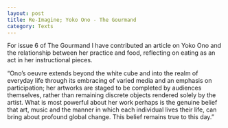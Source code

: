 ```yaml
---
layout: post
title: Re-Imagine; Yoko Ono - The Gourmand
category: Texts
---
```


For issue 6 of The Gourmand I have contributed an article on Yoko Ono and the relationship between her practice and food, reflecting on eating as an act in her instructional pieces.

“Ono’s oeuvre extends beyond the white cube and into the realm of everyday life through its embracing of varied media and an emphasis on participation; her artworks are staged to be completed by audiences themselves, rather than remaining discrete objects rendered solely by the artist. What is most powerful about her work perhaps is the genuine belief that art, music and the manner in which each individual lives their life, can bring about profound global change. This belief remains true to this day.”
